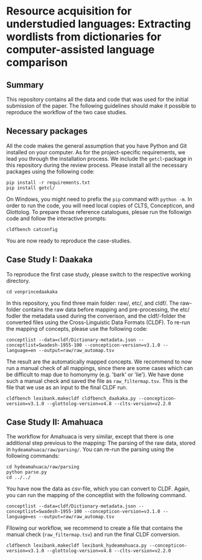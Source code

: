 # Resource acquisition for understudied languages: Extracting wordlists from dictionaries for computer-assisted language comparison

## Summary

This repository contains all the data and code that was used for the initial submission of the paper. The following guidelines should make it possible to reproduce the workflow of the two case studies.

## Necessary packages

All the code makes the general assumption that you have Python and Git installed on your computer. As for the project-specific requirements, we lead you through the installation process. We include the `getcl`-package in this repository during the review process. Please install all the necessary packages using the following code:

```shell
pip install -r requirements.txt
pip install getcl/
```

On Windows, you might need to prefix the `pip` command with `python -m`.
In order to run the code, you will need local copies of CLTS, Concepticon, and Glottolog. To prepare those reference catalogues, plesae run the followign code and follow the interactive prompts:

```shell
cldfbench catconfig
```

You are now ready to reproduce the case-studies.

## Case Study I: Daakaka

To reproduce the first case study, please switch to the respective working directory.

```shell
cd vonprincedaakaka
```

In this repository, you find three main folder: raw/, etc/, and cldf/. The raw-folder contains the raw data before mapping and pre-processing, the etc/ fodler the metadata used during the converison, and the cldf/-folder the converted files using the Cross-Linguistic Data Formats (CLDF). To re-run the mapping of concepts, please use the following code:

```shell
conceptlist --data=cldf/Dictionary-metadata.json --conceptlist=Swadesh-1955-100 --concepticon-version=v3.1.0 --language=en --output=raw/raw_automap.tsv
```

The result are the automatically mapped concepts. We recommend to now run a manual check of all mappings, since there are some cases which can be difficult to map due to homonymy (e.g. 'bark' or 'lie'). We have done such a manual check and saved the file as `raw_filtermap.tsv`. This is the file that we use as an input to the final CLDF run.

```shell
cldfbench lexibank.makecldf cldfbench_daakaka.py --concepticon-version=v3.1.0 --glottolog-version=v4.8 --clts-version=v2.2.0
```

## Case Study II: Amahuaca

The workflow for Amahuaca is very similar, except that there is one additional step previous to the mapping: The parsing of the raw data, stored in `hydeamahuaca/raw/parsing/`. You can re-run the parsing using the following commands:

```shell
cd hydeamahuaca/raw/parsing
python parse.py
cd ../../
```

You have now the data as csv-file, which you can convert to CLDF. Again, you can run the mapping of the conceptlist with the following command.

```shell
conceptlist --data=cldf/Dictionary-metadata.json --conceptlist=Swadesh-1955-100 --concepticon-version=v3.1.0 --language=es --output=raw/raw_automap.tsv
```

Fllowing our workflow, we recommend to create a file that contains the manual check (`raw_filtermap.tsv`) and run the final CLDF conversion.

```shell
cldfbench lexibank.makecldf lexibank_hydeamahuaca.py --concepticon-version=v3.1.0 --glottolog-version=v4.8 --clts-version=v2.2.0
```
